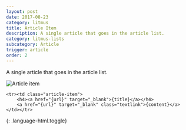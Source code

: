 ```yaml
---
layout: post
date: 2017-08-23
category: litmus
title: Article Item
description: A single article that goes in the article list.
category: litmus-lists
subcategory: Article
trigger: article
order: 2
---
```


A single article that goes in the article list.

![Article item]({{site.image_path}}/{{page.category}}/article.jpg)

~~~
<tr><td class="article-item">
    <h4><a href="{url}" target="_blank">{title}</a></h4>
    <a href="{url}" target="_blank" class="textlink">{content}</a>
</td></tr>

~~~
{: .language-html.toggle}

